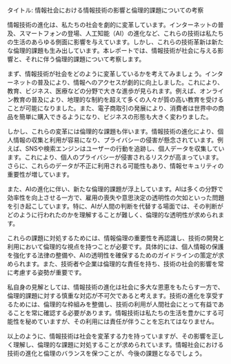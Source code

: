 タイトル: 情報社会における情報技術の影響と倫理的課題についての考察

情報技術の進化は、私たちの社会を劇的に変革しています。インターネットの普及、スマートフォンの登場、人工知能（AI）の進化など、これらの技術は私たちの生活のあらゆる側面に影響を与えています。しかし、これらの技術革新は新たな倫理的課題も生み出しています。本レポートでは、情報技術が社会に与える影響と、それに伴う倫理的課題について考察します。

まず、情報技術が社会をどのように変革しているかを考えてみましょう。インターネットの普及により、情報へのアクセスが劇的に向上しました。これにより、教育、ビジネス、医療などの分野で大きな進歩が見られます。例えば、オンライン教育の普及により、地理的な制約を超えて多くの人々が質の高い教育を受けることが可能になりました。また、電子商取引の発展により、消費者は世界中の商品を簡単に購入できるようになり、ビジネスの形態も大きく変わりました。

しかし、これらの変革には倫理的な課題も伴います。情報技術の進化により、個人情報の収集と利用が容易になり、プライバシーの侵害が懸念されています。例えば、SNSや検索エンジンはユーザーの行動を追跡し、個人データを収集しています。これにより、個人のプライバシーが侵害されるリスクが高まっています。さらに、これらのデータが不正に利用される可能性もあり、情報セキュリティの重要性が増しています。

また、AIの進化に伴い、新たな倫理的課題が浮上しています。AIは多くの分野で効率性を向上させる一方で、雇用の喪失や意思決定の透明性の欠如といった問題を引き起こしています。特に、AIが人間の判断を代替する場面では、その判断がどのように行われたのかを理解することが難しく、倫理的な透明性が求められます。

これらの課題に対処するためには、情報倫理の重要性を再認識し、技術の開発と利用において倫理的な視点を持つことが必要です。具体的には、個人情報の保護を強化する法律の整備や、AIの透明性を確保するためのガイドラインの策定が求められます。また、技術者や企業は倫理的な責任を持ち、技術の社会的影響を常に考慮する姿勢が重要です。

私自身の見解としては、情報技術の進化は社会に多大な恩恵をもたらす一方で、倫理的課題に対する慎重な対応が不可欠であると考えます。技術の進化を享受するためには、倫理的な枠組みを整備し、技術の利用が人間社会にとって有益であることを常に確認する必要があります。情報技術は私たちの生活を豊かにする可能性を秘めていますが、その利用には責任が伴うことを忘れてはなりません。

以上のように、情報技術は社会を変革する力を持っていますが、その影響を正しく理解し、倫理的な課題に対処することが求められています。情報社会における技術の進化と倫理のバランスを保つことが、今後の課題となるでしょう。